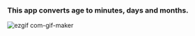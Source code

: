 ### This app converts age to minutes, days and months.

![ezgif com-gif-maker](https://user-images.githubusercontent.com/31929901/117511469-6dfa2f80-af96-11eb-97dc-db2de890b7d1.gif)

